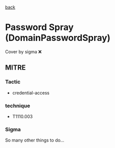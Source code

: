 [back](../index.md)
# Password Spray (DomainPasswordSpray)
Cover by sigma :x: 

## MITRE
### Tactic
  - credential-access

### technique
  - T1110.003

### Sigma

 So many other things to do...